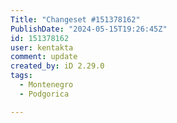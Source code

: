 ```yaml
---
Title: "Changeset #151378162"
PublishDate: "2024-05-15T19:26:45Z"
id: 151378162
user: kentakta
comment: update
created_by: iD 2.29.0
tags:
  - Montenegro
  - Podgorica

---
```

